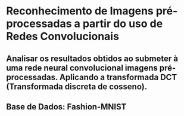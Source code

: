 # Reconhecimento de Imagens pré-processadas a partir do uso de Redes Convolucionais

## Analisar os resultados obtidos ao submeter à uma rede neural convolucional imagens pré-processadas. Aplicando a transformada DCT (Transformada discreta de cosseno).

## Base de Dados: Fashion-MNIST